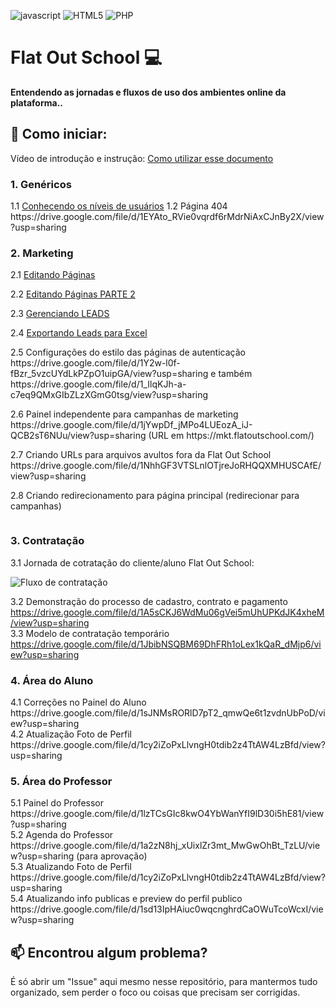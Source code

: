 [JAVASCRIPT__BADGE]: https://img.shields.io/badge/Javascript-000?style=for-the-badge&logo=javascript
[HTML_BADGE]: https://img.shields.io/badge/HTML5-%23FF9900.svg?style=for-the-badge&logo=html5&logoColor=white
[PHP_BADGE]: https://img.shields.io/badge/PHP-%237E57C2.svg?style=for-the-badge&logo=php&logoColor=white

![javascript][JAVASCRIPT__BADGE]
![HTML5][HTML_BADGE]
![PHP][PHP_BADGE]

<h1 style="font-weight: bold;">Flat Out School 💻</h1>



<p>
  <b>Entendendo as jornadas e fluxos de uso dos ambientes online da plataforma..</b>
</p>

<h2 id="started">🚀 Como iniciar:</h2>

Vídeo de introdução e instrução: <a href="https://drive.google.com/file/d/1MSEFfr48TkS01VzPLBVwt-izcUwnmGaU/view?usp=sharing" target="_blank">Como utilizar esse documento</a>

<h3>1. Genéricos</h3>

<p>
  1.1 <a href="https://drive.google.com/file/d/1_LNiva-4JvjaSIz-dGX4PznPttVPmCp7/view?usp=sharing" target="_blank">Conhecendo os níveis de usuários</a>
  1.2 Página 404 https://drive.google.com/file/d/1EYAto_RVie0vqrdf6rMdrNiAxCJnBy2X/view?usp=sharing
</p>

<h3>2. Marketing</h3>

<p>
  2.1 <a href="https://drive.google.com/file/d/1vUF5VYyV4feLMHL1uPWoNEbYLpX7KWiY/view?usp=sharing" target="_blank">Editando Páginas</a>
</p>
<p>
  2.2 <a href="https://drive.google.com/file/d/1WuJNwGnbsz4cg2zJZ97hl7QpM0W1lvGI/view?usp=sharing" target="_blank">Editando Páginas PARTE 2</a>
</p>
<p>
  2.3 <a href="https://drive.google.com/file/d/1kPllYqOEpvx8JBartlfqA5RgNogn0yeR/view?usp=sharing" target="_blank">Gerenciando LEADS</a>
</p>
<p>
  2.4 <a href="https://drive.google.com/file/d/1ZIv-mVV6xjVVF8W0Oo4IqzIriPaOhuV6/view?usp=sharing" target="_blank">Exportando Leads para Excel</a>
</p>
<p>
  2.5 Configurações do estilo das páginas de autenticação https://drive.google.com/file/d/1Y2w-l0f-fBzr_5vzcUYdLkPZpO1uipGA/view?usp=sharing e também https://drive.google.com/file/d/1_IlqKJh-a-c7eq9QMxGIbZLzXGmG0tsg/view?usp=sharing
</p>
<p>
  2.6 Painel independente para campanhas de marketing https://drive.google.com/file/d/1jYwpDf_jMPo4LUEozA_iJ-QCB2sT6NUu/view?usp=sharing (URL em https://mkt.flatoutschool.com/)
</p>
<p>
  2.7 Criando URLs para arquivos avultos fora da Flat Out School https://drive.google.com/file/d/1NhhGF3VTSLnlOTjreJoRHQQXMHUSCAfE/view?usp=sharing
</p>
<p>
  2.8 Criando redirecionamento para página principal (redirecionar para campanhas)<br>
  
  <img src="https://homologacao.flatoutschool.com/cdn/redir2.jpg" alt="" /> <br>
</p>


<h3>3. Contratação</h3>

3.1 Jornada de cotratação do cliente/aluno Flat Out School: 

<img src="https://homologacao.flatoutschool.com/assets/fluxo2.jpg" alt="Fluxo de contratação" /> <br>

3.2 Demonstração do processo  de cadastro, contrato e pagamento https://drive.google.com/file/d/1A5sCKJ6WdMu06gVei5mUhUPKdJK4xheM/view?usp=sharing <br>
3.3 Modelo de contratação temporário https://drive.google.com/file/d/1JbibNSQBM69DhFRh1oLex1kQaR_dMjp6/view?usp=sharing

<h3>4. Área do Aluno</h3>
4.1 Correções no Painel do Aluno https://drive.google.com/file/d/1sJNMsRORlD7pT2_qmwQe6t1zvdnUbPoD/view?usp=sharing<br>
4.2 Atualização Foto de Perfil https://drive.google.com/file/d/1cy2iZoPxLlvngH0tdib2z4TtAW4LzBfd/view?usp=sharing

<h3>5. Área do Professor</h3>
5.1 Painel do Professor https://drive.google.com/file/d/1lzTCsGIc8kwO4YbWanYfI9lD30i5hE81/view?usp=sharing<br>
5.2 Agenda do Professor https://drive.google.com/file/d/1a2zN8hj_xUixlZr3mt_MwGwOhBt_TzLU/view?usp=sharing (para aprovação)<br>
5.3 Atualizando Foto de Perfil https://drive.google.com/file/d/1cy2iZoPxLlvngH0tdib2z4TtAW4LzBfd/view?usp=sharing<br>
5.4 Atualizando info publicas e preview do perfil publico https://drive.google.com/file/d/1sd13IpHAiuc0wqcnghrdCaOWuTcoWcxI/view?usp=sharing

<h2 id="contribute">📫 Encontrou algum problema?</h2>

É só abrir um "Issue" aqui mesmo nesse repositório, para mantermos tudo organizado, sem perder o foco ou coisas que precisam ser corrigidas.
